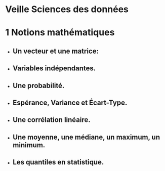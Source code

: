 #        Veille Sciences des données



# 1 Notions mathématiques

- ## Un vecteur et une matrice: 




- ## Variables indépendantes.
- ## Une probabilité.
- ## Espérance, Variance et Écart-Type.
- ## Une corrélation linéaire.
- ## Une moyenne, une médiane, un maximum, un minimum.
- ## Les quantiles en statistique.
